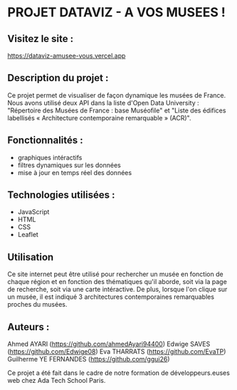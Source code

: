 # PROJET DATAVIZ - A VOS MUSEES !

## Visitez le site :
https://dataviz-amusee-vous.vercel.app

## Description du projet : 

Ce projet permet de visualiser de façon dynamique les musées de France. Nous avons utilisé deux API dans la liste d'Open Data University : "Répertoire des Musées de France : base Muséofile" et "Liste des édifices labellisés « Architecture contemporaine remarquable » (ACR)".


## Fonctionnalités :

- graphiques intéractifs
- filtres dynamiques sur les données
- mise à jour en temps réel des données


## Technologies utilisées : 

- JavaScript
- HTML
- CSS
- Leaflet


## Utilisation

Ce site internet peut être utilisé pour rechercher un musée en fonction de chaque région et en fonction des thématiques qu'il aborde, soit via la page de recherche, soit via une carte intéractive.
De plus, lorsque l'on clique sur un musée, il est indiqué 3 architectures contemporaines remarquables proches du musées.


## Auteurs : 

Ahmed AYARI (https://github.com/ahmedAyari94400)
Edwige SAVES (https://github.com/Edwige08)
Eva THARRATS (https://github.com/EvaTP)
Guilherme YE FERNANDES (https://github.com/ggui26)

Ce projet a été fait dans le cadre de notre formation de développeurs.euses web chez Ada Tech School Paris.
